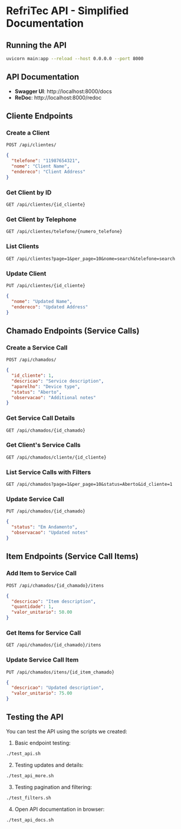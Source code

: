 # RefriTec API - Simplified Documentation

## Running the API
```bash
uvicorn main:app --reload --host 0.0.0.0 --port 8000
```

## API Documentation
- **Swagger UI**: http://localhost:8000/docs
- **ReDoc**: http://localhost:8000/redoc

## Cliente Endpoints

### Create a Client
```
POST /api/clientes/
```
```json
{
  "telefone": "11987654321",
  "nome": "Client Name",
  "endereco": "Client Address"
}
```

### Get Client by ID
```
GET /api/clientes/{id_cliente}
```

### Get Client by Telephone
```
GET /api/clientes/telefone/{numero_telefone}
```

### List Clients
```
GET /api/clientes?page=1&per_page=10&nome=search&telefone=search
```

### Update Client
```
PUT /api/clientes/{id_cliente}
```
```json
{
  "nome": "Updated Name",
  "endereco": "Updated Address"
}
```

## Chamado Endpoints (Service Calls)

### Create a Service Call
```
POST /api/chamados/
```
```json
{
  "id_cliente": 1,
  "descricao": "Service description",
  "aparelho": "Device type",
  "status": "Aberto",
  "observacao": "Additional notes"
}
```

### Get Service Call Details
```
GET /api/chamados/{id_chamado}
```

### Get Client's Service Calls
```
GET /api/chamados/cliente/{id_cliente}
```

### List Service Calls with Filters
```
GET /api/chamados?page=1&per_page=10&status=Aberto&id_cliente=1
```

### Update Service Call
```
PUT /api/chamados/{id_chamado}
```
```json
{
  "status": "Em Andamento",
  "observacao": "Updated notes"
}
```

## Item Endpoints (Service Call Items)

### Add Item to Service Call
```
POST /api/chamados/{id_chamado}/itens
```
```json
{
  "descricao": "Item description",
  "quantidade": 1,
  "valor_unitario": 50.00
}
```

### Get Items for Service Call
```
GET /api/chamados/{id_chamado}/itens
```

### Update Service Call Item
```
PUT /api/chamados/itens/{id_item_chamado}
```
```json
{
  "descricao": "Updated description",
  "valor_unitario": 75.00
}
```

## Testing the API

You can test the API using the scripts we created:

1. Basic endpoint testing:
```bash
./test_api.sh
```

2. Testing updates and details:
```bash
./test_api_more.sh
```

3. Testing pagination and filtering:
```bash
./test_filters.sh
```

4. Open API documentation in browser:
```bash
./test_api_docs.sh
``` 